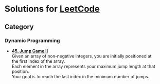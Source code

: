# Solutions for [LeetCode](https://leetcode.com/problemset/all/)

## Category

### Dynamic Programming

* **[45. Jump Game II](./Solution/45.%20Jump%20Game%20II/)**<br />Given an array of non-negative integers, you are initially positioned at the first index of the array.
<br />Each element in the array represents your maximum jump length at that position.
<br />Your goal is to reach the last index in the minimum number of jumps.
